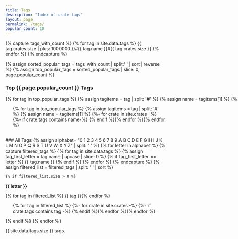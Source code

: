 ```yaml
---
title: Tags
description: "Index of crate tags"
layout: page
permalink: /tags/
popular_count: 10
---
```


<script>
var ul_last;

function filter_ul(ul_id, li_id) {
    var ul, li;

    // Hide list items in last unordered list
    if (ul_last != null) {
       ul = document.getElementById(ul_last);
       li = ul.getElementsByTagName("li");
       for (i = 0; i < li.length; i++) {
           li[i].style.display = "none";
       }
    }

    // Show list items in li_id in unordered list ul_id
    ul = document.getElementById(ul_id);
    li = ul.getElementsByTagName("li");
    for (i = 0; i < li.length; i++) {
        if (li[i].id == li_id) {
            li[i].style.display = "list-item";
        } else {
            li[i].style.display = "none";
        }
    }

    ul_last = ul_id;
}
</script>

<style>
.crate_list li {
    display: none;
}
</style>

{% capture tags_with_count %}
  {% for tag in site.data.tags %}
    {{ tag.crates.size | plus: 1000000 }}#{{ tag.name }}#{{ tag.crates.size }}
  {% endfor %}
{% endcapture %}

{% assign sorted_popular_tags = tags_with_count | split:' ' | sort | reverse %}
{% assign top_popular_tags = sorted_popular_tags | slice: 0, page.popular_count %}

### Top {{ page.popular_count }} Tags
<div style="white-space: nowrap;">
{% for tag in top_popular_tags %}
{% assign tagitems = tag | split: '#' %}
{% assign name = tagitems[1] %}
{% assign count = tagitems[2] %}
<a class="crate-tag-link" href="javascript:null" onclick="javascript:filter_ul('section-Popular','tag-{{ name }}')">{{name}}({{count}})</a>{% endfor %}
</div>

<ul id="section-Popular" class="crate_list">
{% for tag in top_popular_tags %}
    {% assign tagitems = tag | split: '#' %}
    {% assign name = tagitems[1] %}
    {%- for crate in site.crates -%}
        {%- if crate.tags contains name-%}
<li id="tag-{{ name }}"><a href="{{ base_url }}/crates/{{ crate.crate }}">{{ crate.title }}</a> - {{ crate.short_description }}</li>
{% endif %}{% endfor %}{% endfor %}
</ul>

<br>
### All Tags
{% assign alphabet= "0 1 2 3 4 5 6 7 8 9 A B C D E F G H I J K L M N O P Q R S T U V W X Y Z" | split: ' ' %}
{% for letter in alphabet %}
    {% capture filtered_tags %}
        {% for tag in site.data.tags %}
            {% assign tag_first_letter = tag.name | upcase | slice: 0 %}
            {% if tag_first_letter == letter %}
            {{ tag.name }}
            {% endif %}
        {% endfor %}
    {% endcapture %}
    {% assign filtered_list = filtered_tags | split: ' ' | sort %}

    {% if filtered_list.size > 0 %}
<b>{{ letter }}</b>
<div style="white-space: nowrap;">
{% for tag in filtered_list %}
<a class="crate-tag-link" href="javascript:null" onclick="javascript:filter_ul('section-{{ letter }}','tag-{{ tag }}')">{{ tag }}</a>{% endfor %}
</div>

<ul id="section-{{ letter }}" class="crate_list">
        {% for tag in filtered_list %}
            {%- for crate in site.crates -%}
                {%- if crate.tags contains tag -%}
<li id="tag-{{ tag }}"><a href="{{ "crates/" | append: crate.crate | downcase | relative_url }}">{{ crate.title }}</a>: {{ crate.short_description }}</li>
{% endif %}{% endfor %}{% endfor %}
</ul>
    {% endif %}
{% endfor %}

{{ site.data.tags.size }} tags.
